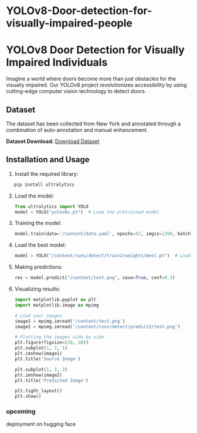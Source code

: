 # YOLOv8-Door-detection-for-visually-impaired-people


# YOLOv8 Door Detection for Visually Impaired Individuals

Imagine a world where doors become more than just obstacles for the visually impaired. Our YOLOv8 project revolutionizes accessibility by using cutting-edge computer vision technology to detect doors.

## Dataset

The dataset has been collected from New York and annotated through a combination of auto-annotation and manual enhancement.

**Dataset Download:**
[Download Dataset](https://drive.google.com/file/d/1-0dWfmeUXN7V1tvZQubcRW6frCEu8fjq/view?usp=sharing)

## Installation and Usage

1. Install the required library:

```bash
   pip install ultralytics
   ```

2. Load the model:
   ```python
   from ultralytics import YOLO
   model = YOLO("yolov8s.pt")  # Load the pretrained model
   ```

3. Training the model:
   ```python
   model.train(data='/content/data.yaml', epochs=47, imgsz=1280, batch=8)
   ```

4. Load the best model:
   ```python
   model = YOLO("/content/runs/detect/train2/weights/best.pt")  # Load the best model
   ```

5. Making predictions:
   ```python
   res = model.predict("/content/test.png", save=True, conf=0.3)
   ```

6. Visualizing results:
   ```python
   import matplotlib.pyplot as plt
   import matplotlib.image as mpimg

   # Load your images
   image1 = mpimg.imread('/content/test.png')
   image2 = mpimg.imread('/content/runs/detect/predict2/test.png')

   # Plotting the images side by side
   plt.figure(figsize=(20, 20))
   plt.subplot(1, 2, 1)
   plt.imshow(image1)
   plt.title('Source Image')

   plt.subplot(1, 2, 2)
   plt.imshow(image2)
   plt.title('Predicted Image')

   plt.tight_layout()
   plt.show()
   ```

### upcoming 

deployment on hugging face
